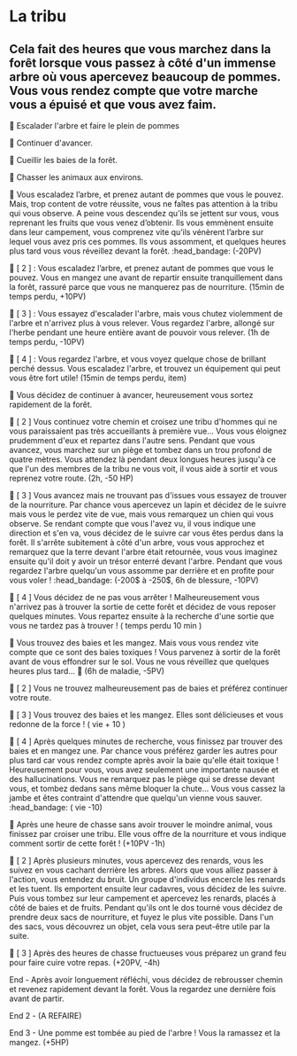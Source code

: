 # La tribu

## Cela fait des heures que vous marchez dans la forêt lorsque vous passez à côté d'un immense arbre où vous apercevez beaucoup de pommes. Vous vous rendez compte que votre marche vous a épuisé et que vous avez faim.

:apple: Escalader l'arbre et faire le plein de pommes

🚶  Continuer d'avancer. 

:herb:  Cueillir les baies de la forêt.

🦊 Chasser les animaux aux environs.

:apple: Vous escaladez l’arbre, et prenez autant de pommes que vous le pouvez. Mais, trop content de votre réussite, vous ne faîtes pas attention à la tribu qui vous observe. A peine vous descendez qu’ils se jettent sur vous, vous reprenant les fruits que vous venez d’obtenir. Ils vous emmènent ensuite dans leur campement, vous comprenez vite qu’ils vénèrent l’arbre sur lequel vous avez pris ces pommes. Ils vous assomment, et quelques heures plus tard vous vous réveillez devant la forêt. :head_bandage: (-20PV)

:apple: [ 2 ] : Vous escaladez l’arbre, et prenez autant de pommes que vous le pouvez. Vous en mangez une avant de repartir ensuite tranquillement dans la forêt, rassuré parce que vous ne manquerez pas de nourriture. (15min de temps perdu, +10PV)

:apple: [ 3 ] : Vous essayez d'escalader l'arbre, mais vous chutez violemment de l'arbre et n'arrivez plus à vous relever. Vous regardez l'arbre, allongé sur l'herbe pendant une heure entière avant de pouvoir vous relever. (1h de temps perdu, -10PV)

:apple: [ 4 ] : Vous regardez l'arbre, et vous voyez quelque chose de brillant perché dessus. Vous escaladez l'arbre, et trouvez un équipement qui peut vous être fort utile! (15min de temps perdu, item)


🚶 Vous décidez de continuer à avancer, heureusement vous sortez rapidement de la forêt.

🚶  [ 2 ] Vous continuez votre chemin et croisez une tribu d'hommes qui ne vous paraissaient pas très accueillants à première vue... Vous vous éloignez prudemment d'eux et repartez dans l'autre sens. Pendant que vous avancez, vous marchez sur un piège et tombez dans un trou profond de quatre mètres. Vous attendez là pendant deux longues heures jusqu'à ce que l'un des membres de la tribu ne vous voit, il vous aide à sortir et vous reprenez votre route. (2h, -50 HP)

🚶  [ 3 ] Vous avancez mais ne trouvant pas d'issues vous essayez de trouver de la nourriture. Par chance vous apercevez un lapin et décidez de le suivre mais vous le perdez vite de vue, mais vous remarquez un chien qui vous observe. Se rendant compte que vous l'avez vu, il vous indique une direction et s'en va, vous décidez de le suivre car vous êtes perdus dans la forêt. Il s'arrête subitement à côté d'un arbre, vous vous approchez et remarquez que la terre devant l'arbre était retournée, vous vous imaginez ensuite qu'il doit y avoir un trésor enterré devant l'arbre. Pendant que vous regardez l'arbre quelqu'un vous assomme par derrière et en profite pour vous voler ! :head_bandage: (-200$ à -250$, 6h de blessure, -10PV)

🚶  [ 4 ] Vous décidez de ne pas vous arrêter ! Malheureusement vous n'arrivez pas à trouver la sortie de cette forêt et décidez de vous reposer quelques minutes. Vous repartez ensuite à la recherche d'une sortie que vous ne tardez pas à trouver ! ( temps perdu 10 min )


:herb:  Vous trouvez des baies et les mangez. Mais vous vous rendez vite compte que ce sont des baies toxiques ! Vous parvenez à sortir de la forêt avant de vous effondrer sur le sol. Vous ne vous réveillez que quelques heures plus tard... :nauseated_face: (6h de maladie, -5PV)

:herb: [ 2 ] Vous ne trouvez malheureusement pas de baies et préférez continuer votre route.

:herb: [ 3 ] Vous trouvez des baies et les mangez. Elles sont délicieuses et vous redonne de la force ! ( vie + 10 )

:herb: [ 4 ] Après quelques minutes de recherche, vous finissez par trouver des baies et en mangez une. Par chance vous préférez garder les autres pour plus tard car vous rendez compte après avoir la baie qu'elle était toxique ! Heureusement pour vous, vous avez seulement une importante nausée et des hallucinations. Vous ne remarquez pas le piège qui se dresse devant vous, et tombez dedans sans même bloquer la chute... Vous vous cassez la jambe et êtes contraint d'attendre que quelqu'un vienne vous sauver. :head_bandage: ( vie -10)


🦊 Après une heure de chasse sans avoir trouver le moindre animal, vous finissez par croiser une tribu. Elle vous offre de la nourriture et vous indique comment sortir de cette forêt ! (+10PV -1h)

🦊 [ 2 ] Après plusieurs minutes, vous apercevez des renards, vous les suivez en vous cachant derrière les arbres. Alors que vous alliez passer à l'action, vous entendez du bruit. Un groupe d'individus encercle les renards et les tuent. Ils emportent ensuite leur cadavres, vous décidez de les suivre. Puis vous tombez sur leur campement et apercevez les renards, placés à côté de baies et de fruits. Pendant qu'ils ont le dos tourné vous décidez de prendre deux sacs de nourriture, et fuyez le plus vite possible. Dans l'un des sacs, vous découvrez un objet, cela vous sera peut-être utile par la suite.

🦊 [ 3 ] Après des heures de chasse fructueuses vous préparez un grand feu pour faire cuire votre repas. (+20PV, -4h)


End -  Après avoir longuement réfléchi, vous décidez de rebrousser chemin et revenez rapidement devant la forêt. Vous la regardez une dernière fois avant de partir.

End 2 -  (A REFAIRE)

End 3 -  Une pomme est tombée au pied de l'arbre ! Vous la ramassez et la mangez. (+5HP)

